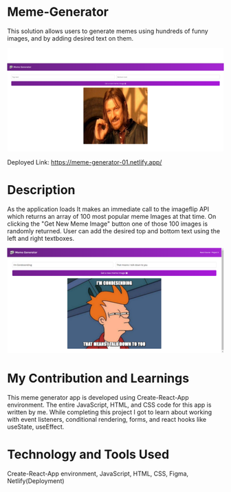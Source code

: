 # Meme-Generator
This solution allows users to generate memes using hundreds of funny images, and by adding desired text on them. 

![ScreenShot](./src/images/meme1.png)

Deployed Link: https://meme-generator-01.netlify.app/

# Description
As the application loads It makes an immediate call to the imageflip API which returns an array of 100 most popular meme Images at that time. On clicking the "Get New Meme Image" button one of those 100 images is randomly returned. User can add the desired top and bottom text using the left and right textboxes.

![ScreenShot](./src/images/meme2.png)

# My Contribution and Learnings
This meme generator app is developed using Create-React-App environment. The entire JavaScript, HTML, and CSS code for this app is written by me.
While completing this project I got to learn about working with event listeners, conditional rendering, forms, and react hooks like useState, useEffect.

# Technology and Tools Used
Create-React-App environment, JavaScript, HTML, CSS, Figma, Netlify(Deployment)